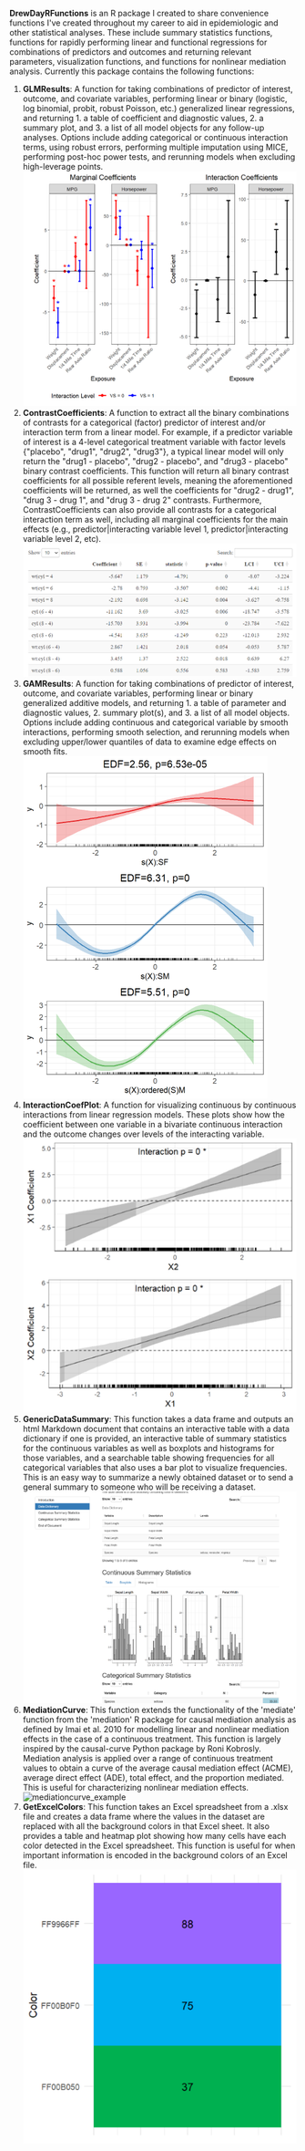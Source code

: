 **DrewDayRFunctions** is an R package I created to share convenience functions I've created throughout my career to aid in epidemiologic and other statistical analyses. These include summary statistics functions, functions for rapidly performing linear and functional regressions for combinations of predictors and outcomes and returning relevant parameters, visualization functions, and functions for nonlinear mediation analysis. Currently this package contains the following functions:

  1. **GLMResults**: A function for taking combinations of predictor of interest, outcome, and covariate variables, performing linear or binary (logistic, log binomial, probit, robust Poisson, etc.) generalized linear regressions, and returning 1. a table of coefficient and diagnostic values, 2. a summary plot, and 3. a list of all model objects for any follow-up analyses. Options include adding categorical or continuous interaction terms, using robust errors, performing multiple imputation using MICE, performing post-hoc power tests, and rerunning models when excluding high-leverage points. ![glmresults_example](https://github.com/drewdstat/DrewDayRFunctions/blob/main/man/figures/glmresults_example.png)
  2. **ContrastCoefficients**: A function to extract all the binary combinations of contrasts for a categorical (factor) predictor of interest and/or interaction term from a linear model. For example, if a predictor variable of interest is a 4-level categorical treatment variable with factor levels {"placebo", "drug1", "drug2", "drug3"}, a typical linear model will only return the "drug1 - placebo", "drug2 - placebo", and "drug3 - placebo" binary contrast coefficients. This function will return all binary contrast coefficients for all possible referent levels, meaning the aforementioned coefficients will be returned, as well the coefficients for "drug2 - drug1", "drug 3 - drug 1", and "drug 3 - drug 2" contrasts. Furthermore, ContrastCoefficients can also provide all contrasts for a categorical interaction term as well, including all marginal coefficients for the main effects (e.g., predictor|interacting variable level 1, predictor|interacting variable level 2, etc). ![contrastcoefficients_example](https://github.com/drewdstat/DrewDayRFunctions/blob/main/man/figures/contrastcoefficients_example.png)
  3. **GAMResults**: A function for taking combinations of predictor of interest, outcome, and covariate variables, performing linear or binary generalized additive models, and returning 1. a table of parameter and diagnostic values, 2. summary plot(s), and 3. a list of all model objects. Options include adding continuous and categorical variable by smooth interactions, performing smooth selection, and rerunning models when excluding upper/lower quantiles of data to examine edge effects on smooth fits. ![gamresults_example](https://github.com/drewdstat/DrewDayRFunctions/blob/main/man/figures/gamresults_example.png)
  4. **InteractionCoefPlot**: A function for visualizing continuous by continuous interactions from linear regression models. These plots show how the coefficient between one variable in a bivariate continuous interaction and the outcome changes over levels of the interacting variable. ![interactioncoefplot_example](https://github.com/drewdstat/DrewDayRFunctions/blob/main/man/figures/interactioncoefplot_example.png)
  5. **GenericDataSummary**: This function takes a data frame and outputs an html Markdown document that contains an interactive table with a data dictionary if one is provided, an interactive table of summary statistics for the continuous variables as well as boxplots and histograms for those variables, and a searchable table showing frequencies for all categorical variables that also uses a bar plot to visualize frequencies. This is an easy way to summarize a newly obtained dataset or to send a general summary to someone who will be receiving a dataset. ![genericdatasummary_example](https://github.com/drewdstat/DrewDayRFunctions/blob/main/man/figures/genericdatasummary_example.png)
  6. **MediationCurve**: This function extends the functionality of the 'mediate' function from the 'mediation' R package for causal mediation analysis as defined by Imai et al. 2010 for modelling linear and nonlinear mediation effects in the case of a continuous treatment. This function is largely inspired by the causal-curve Python package by Roni Kobrosly. Mediation analysis is applied over a range of continuous treatment values to obtain a curve of the average causal mediation effect (ACME), average direct effect (ADE), total effect, and the proportion mediated. This is useful for characterizing nonlinear mediation effects. ![mediationcurve_example](https://github.com/drewdstat/DrewDayRFunctions/blob/main/man/figures/mediationcurve_example.png)
  7. **GetExcelColors**: This function takes an Excel spreadsheet from a .xlsx file and creates a data frame where the values in the dataset are replaced with all the background colors in that Excel sheet. It also provides a table and heatmap plot showing how many cells have each color detected in the Excel spreadsheet. This function is useful for when important information is encoded in the background colors of an Excel file. ![getexcelcolors_example](https://github.com/drewdstat/DrewDayRFunctions/blob/main/man/figures/getexcelcolors_example.png)
